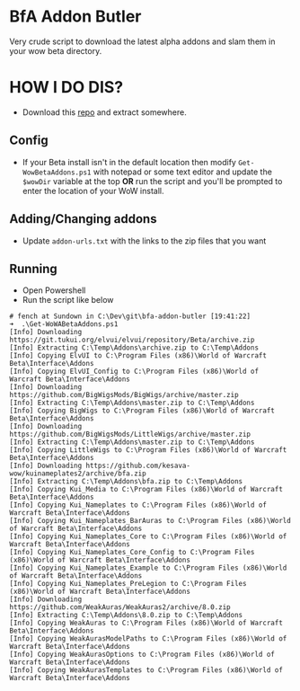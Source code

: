 # BfA Addon Butler

Very crude script to download the latest alpha addons and slam them in your wow beta directory.

# HOW I DO DIS?

* Download this [repo](https://github.com/fenneh/bfa-addon-butler/archive/master.zip) and extract somewhere.

## Config

* If your Beta install isn't in the default location then modify `Get-WowBetaAddons.ps1` with notepad or some text editor and update the `$wowDir` variable at the top **OR** run the script and you'll be prompted to enter the location of your WoW install.

## Adding/Changing addons

* Update `addon-urls.txt` with the links to the zip files that you want

## Running

* Open Powershell
* Run the script like below
```
# fench at Sundown in C:\Dev\git\bfa-addon-butler [19:41:22]
➜  .\Get-WoWABetaAddons.ps1
[Info] Downloading https://git.tukui.org/elvui/elvui/repository/Beta/archive.zip
[Info] Extracting C:\Temp\Addons\archive.zip to C:\Temp\Addons
[Info] Copying ElvUI to C:\Program Files (x86)\World of Warcraft Beta\Interface\Addons
[Info] Copying ElvUI_Config to C:\Program Files (x86)\World of Warcraft Beta\Interface\Addons
[Info] Downloading https://github.com/BigWigsMods/BigWigs/archive/master.zip
[Info] Extracting C:\Temp\Addons\master.zip to C:\Temp\Addons
[Info] Copying BigWigs to C:\Program Files (x86)\World of Warcraft Beta\Interface\Addons
[Info] Downloading https://github.com/BigWigsMods/LittleWigs/archive/master.zip
[Info] Extracting C:\Temp\Addons\master.zip to C:\Temp\Addons
[Info] Copying LittleWigs to C:\Program Files (x86)\World of Warcraft Beta\Interface\Addons
[Info] Downloading https://github.com/kesava-wow/kuinameplates2/archive/bfa.zip
[Info] Extracting C:\Temp\Addons\bfa.zip to C:\Temp\Addons
[Info] Copying Kui_Media to C:\Program Files (x86)\World of Warcraft Beta\Interface\Addons
[Info] Copying Kui_Nameplates to C:\Program Files (x86)\World of Warcraft Beta\Interface\Addons
[Info] Copying Kui_Nameplates_BarAuras to C:\Program Files (x86)\World of Warcraft Beta\Interface\Addons
[Info] Copying Kui_Nameplates_Core to C:\Program Files (x86)\World of Warcraft Beta\Interface\Addons
[Info] Copying Kui_Nameplates_Core_Config to C:\Program Files (x86)\World of Warcraft Beta\Interface\Addons
[Info] Copying Kui_Nameplates_Example to C:\Program Files (x86)\World of Warcraft Beta\Interface\Addons
[Info] Copying Kui_Nameplates_PreLegion to C:\Program Files (x86)\World of Warcraft Beta\Interface\Addons
[Info] Downloading https://github.com/WeakAuras/WeakAuras2/archive/8.0.zip
[Info] Extracting C:\Temp\Addons\8.0.zip to C:\Temp\Addons
[Info] Copying WeakAuras to C:\Program Files (x86)\World of Warcraft Beta\Interface\Addons
[Info] Copying WeakAurasModelPaths to C:\Program Files (x86)\World of Warcraft Beta\Interface\Addons
[Info] Copying WeakAurasOptions to C:\Program Files (x86)\World of Warcraft Beta\Interface\Addons
[Info] Copying WeakAurasTemplates to C:\Program Files (x86)\World of Warcraft Beta\Interface\Addons
```